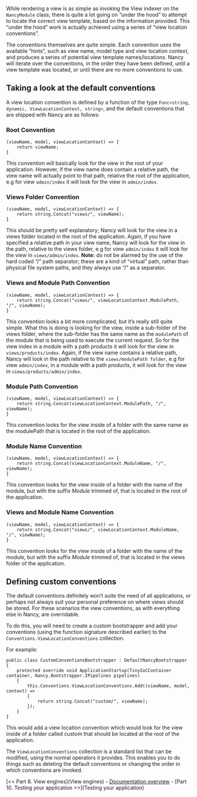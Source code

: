 While rendering a view is as simple as invoking the View indexer on the `NancyModule` class; there is quite a lot going on “under the hood” to attempt to locate the correct view template, based on the information provided. This “under the hood” work is actually achieved using a series of “view location conventions”.

The conventions themselves are quite simple. Each convention uses the available “hints”, such as view name, model type and view location context, and produces a series of potential view template names/locations. Nancy will iterate over the conventions, in the order they have been defined, until a view template was located, or until there are no more conventions to use.

## Taking a look at the default conventions

A view location convention is defined by a function of the type `Func<string, dynamic, ViewLocationContext, string>`, and the default conventions that are shipped with Nancy are as follows:

### Root Convention

    (viewName, model, viewLocationContext) => {
        return viewName;
    }

This convention will basically look for the view in the root of your application. However, if the view name does contain a relative path, the view name will actually point to that path, relative the root of the application, e.g for view `admin/index` it will look for the view in `admin/index`.

### Views Folder Convention

    (viewName, model, viewLocationContext) => {
        return string.Concat("views/", viewName);
    }

This should be pretty self explanatory; Nancy will look for the view in a views folder located in the root of the application. Again, if you have specified a relative path in your view name, Nancy will look for the view in the path, relative to the views folder, e.g for view `admin/index` it will look for the view in `views/admin/index`. **Note:** do not be alarmed by the use of the hard coded “/” path separator; these are a kind of “virtual” path, rather than physical file system paths, and they always use “/” as a separator.

### Views and Module Path Convention

    (viewName, model, viewLocationContext) => {
        return string.Concat("views/", viewLocationContext.ModulePath, "/", viewName);
    }

This convention looks a bit more complicated, but it’s really still quite simple. What this is doing is looking for the view, inside a sub-folder of the views folder, where the sub-folder has the same name as the `modulePath` of the module that is being used to execute the current request. So for the view index in a module with a path products it will look for the view in `views/products/index`. Again, if the view name contains a relative path, Nancy will look in the path relative to the `views/modulePath folder`, e.g for view `admin/index`, in a module with a path products, it will look for the view in `views/products/admin/index`.

### Module Path Convention

    (viewName, model, viewLocationContext) => {
        return string.Concat(viewLocationContext.ModulePath, "/", viewName);
    }

This convention looks for the view inside of a folder with the same name as the modulePath that is located in the root of the application.

### Module Name Convention

    (viewName, model, viewLocationContext) => {
        return string.Concat(viewLocationContext.ModuleName, "/", viewName);
    }

This convention looks for the view inside of a folder with the name of the module, but with the suffix _Module_ trimmed of, that is located in the root of the application.

### Views and Module Name Convention

    (viewName, model, viewLocationContext) => {
        return string.Concat("views/", viewLocationContext.ModuleName, "/", viewName);
    }

This convention looks for the view inside of a folder with the name of the module, but with the suffix _Module_ trimmed of, that is located in the views folder of the application.

## Defining custom conventions

The default conventions definitely won’t suite the need of all applications, or perhaps not always suit your personal preference on where views should be stored. For these scenarios the view conventions, as with everything else in Nancy, are overridable.

To do this, you will need to create a custom bootstrapper and add your conventions (using the function signature described earlier) to the `Conventions.ViewLocationConventions` collection.

For example:

    public class CustomConventionsBootstrapper : DefaultNancyBootstrapper
    {
        protected override void ApplicationStartup(TinyIoCContainer container, Nancy.Bootstrapper.IPipelines pipelines)
        {
            this.Conventions.ViewLocationConventions.Add((viewName, model, context) =>
            {
                return string.Concat("custom/", viewName);
            });
        }
    }

This would add a view location convention which would look for the view inside of a folder called custom that should be located at the root of the application.

The `ViewLocationConventions` collection is a standard list that can be modified, using the normal operators it provides. This enables you to do things such as deleting the default conventions or changing the order in which conventions are invoked.

[<< Part 8. View engines](View engines) - [Documentation overview](Documentation) - [Part 10. Testing your application >>](Testing your application)